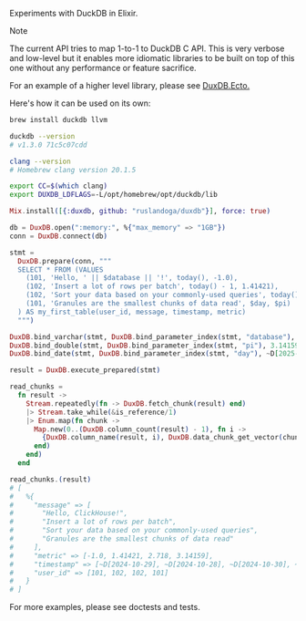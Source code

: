 Experiments with DuckDB in Elixir.

> [!NOTE]
>
> The current API tries to map 1-to-1 to DuckDB C API.
> This is very verbose and low-level but it enables more idiomatic libraries to be built on top of this one without any performance or feature sacrifice.
> 
> For an example of a higher level library, please see [DuxDB.Ecto.](https://github.com/ruslandoga/duxdb_ecto)

Here's how it can be used on its own:

```sh
brew install duckdb llvm

duckdb --version
# v1.3.0 71c5c07cdd

clang --version
# Homebrew clang version 20.1.5

export CC=$(which clang)
export DUXDB_LDFLAGS=-L/opt/homebrew/opt/duckdb/lib
```

```elixir
Mix.install([{:duxdb, github: "ruslandoga/duxdb"}], force: true)

db = DuxDB.open(":memory:", %{"max_memory" => "1GB"})
conn = DuxDB.connect(db)

stmt =
  DuxDB.prepare(conn, """
  SELECT * FROM (VALUES
    (101, 'Hello, ' || $database || '!', today(), -1.0),
    (102, 'Insert a lot of rows per batch', today() - 1, 1.41421),
    (102, 'Sort your data based on your commonly-used queries', today() + 1, 2.718),
    (101, 'Granules are the smallest chunks of data read', $day, $pi)
  ) AS my_first_table(user_id, message, timestamp, metric)
  """)

DuxDB.bind_varchar(stmt, DuxDB.bind_parameter_index(stmt, "database"), "ClickHouse")
DuxDB.bind_double(stmt, DuxDB.bind_parameter_index(stmt, "pi"), 3.14159)
DuxDB.bind_date(stmt, DuxDB.bind_parameter_index(stmt, "day"), ~D[2025-03-14])

result = DuxDB.execute_prepared(stmt)

read_chunks =
  fn result ->
    Stream.repeatedly(fn -> DuxDB.fetch_chunk(result) end)
    |> Stream.take_while(&is_reference/1)
    |> Enum.map(fn chunk ->
      Map.new(0..(DuxDB.column_count(result) - 1), fn i ->
        {DuxDB.column_name(result, i), DuxDB.data_chunk_get_vector(chunk, i)}
      end)
    end)
  end

read_chunks.(result)
# [
#   %{
#     "message" => [
#       "Hello, ClickHouse!",
#       "Insert a lot of rows per batch",
#       "Sort your data based on your commonly-used queries",
#       "Granules are the smallest chunks of data read"
#     ],
#     "metric" => [-1.0, 1.41421, 2.718, 3.14159],
#     "timestamp" => [~D[2024-10-29], ~D[2024-10-28], ~D[2024-10-30], ~D[2025-03-14]],
#     "user_id" => [101, 102, 102, 101]
#   }
# ]
```

For more examples, please see doctests and tests.
